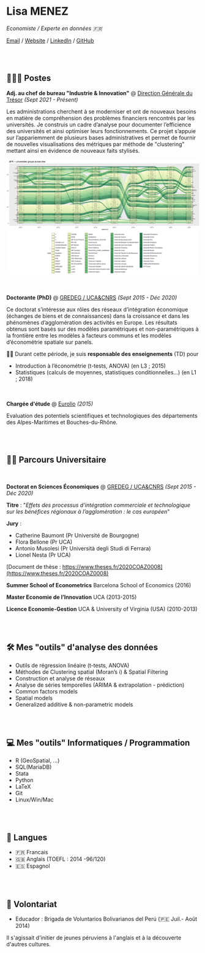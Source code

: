 # Lisa MENEZ

_Economiste / Experte en données :fr:_ <br>

[Email](mailto:lisa.menez@free.fr) / [Website](https://lmermaid.github.io/cv_eng) / [LinkedIn](https://www.linkedin.com/in/lisa-menez-10b6631ba/) / [GitHub](https://github.com/lmermaid/)

<br><br>
## 👩🏼‍💻 Postes 

**Adj. au chef de bureau "Industrie & Innovation"** @ [Direction Générale du Trésor](https://www.tresor.economie.gouv.fr/) _(Sept 2021 - Présent)_<br>

Les administrations cherchent à se moderniser et ont de nouveaux
besoins en matière de compréhension des problèmes financiers
rencontrés par les universités. Je construis un cadre d’analyse pour
documenter l’efficience des universités et ainsi optimiser leurs
fonctionnements. Ce projet s’appuie sur l’appariemment de plusieurs
bases administratives et permet de fournir de nouvelles
visualisations des métriques par méthode de "clustering" mettant ainsi
en évidence de nouveaux faits stylisés.

![Universités](/assets/images/BNR.png)

<br><br>
**Doctorante (PhD)** @ [GREDEG / UCA&CNRS](https://gredeg.univ-cotedazur.fr) _(Sept 2015 - Déc 2020)_<br>

Ce doctorat s’intéresse aux rôles des réseaux d’intégration économique
(échanges de biens et de connaissances) dans la croissance et dans les
phénomènes d’agglomération des activités en Europe. Les résultats
obtenus sont basés sur des modèles paramétriques et non-paramétriques
à la frontière entre les modèles à facteurs communs et les modèles
d’économétrie spatiale sur panels.

:woman_teacher: Durant cette période, je suis **responsable des enseignements** (TD) pour
- Introduction à l’économétrie (t-tests, ANOVA) (en L3 ; 2015)
- Statistiques (calculs de moyennes, statistiques conditionnelles...) (en L1 ; 2018)

<br><br>
**Chargée d'étude** @ [Eurolio](https://www.univ-st-etienne.fr/fr/gate-lse/eurolio-2.html) _(2015)_<br>

Evaluation des potentiels scientifiques et technologiques des départements des
Alpes-Maritimes et Bouches-du-Rhône.

<br><br>
## :woman_student: Parcours Universitaire 
<br>

**Doctorat en Sciences Économiques** @ [GREDEG / UCA&CNRS](www.unice.fr)  _(Sept 2015 - Déc 2020)_ <br>

**Titre** : "*Effets des processus d’intégration commerciale et technologique sur les
bénéfices régionaux à l’agglomération : le cas européen*"

**Jury** :
- Catherine Baumont (Pr Université de Bourgogne)
- Flora Bellone (Pr UCA)
- Antonio Musolesi (Pr Università degli Studi di Ferrara)
- Lionel Nesta (Pr UCA)

[Document de thèse : https://www.theses.fr/2020COAZ0008](https://www.theses.fr/2020COAZ0008)

**Summer School of Econometrics** Barcelona School of Economics (2016)

**Master Economie de l’Innovation** UCA (2013-2015)

**Licence Economie-Gestion** UCA & University of Virginia (USA) (2010-2013)

<br><br>
## :hammer_and_wrench: Mes "outils" d'analyse des données

- Outils de régression linéaire (t-tests, ANOVA)
- Méthodes de Clustering spatial (Moran’s i) & Spatial Filtering
- Construction et analyse de réseaux
- Analyse de séries temporelles (ARIMA & extrapolation - prédiction)
- Common factors models
- Spatial models
- Generalized additive & non-parametric models

<br><br>
## :computer: Mes "outils" Informatiques / Programmation

- R (GeoSpatial, ...) 
- SQL(MariaDB)
- Stata 
- Python
- LaTeX
- Git
- Linux/Win/Mac

<br><br>
## :tongue: Langues

- :fr: Francais
- 🇬🇧 Anglais (TOEFL : 2014 -96/120)
- :es: Espagnol

<br><br>
## 📌 Volontariat

- Educador : Brigada de Voluntarios Bolivarianos del Perú (:peru: Juil.- Août 2014)

Il s'agissait d'initier de jeunes péruviens à l'anglais et à la découverte d'autres cultures.
<br>

